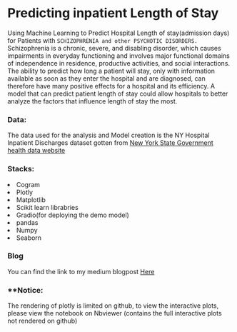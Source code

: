 # Predicting inpatient Length of Stay
<p1> Using Machine Learning to Predict Hospital Length of stay(admission days) for Patients with `SCHIZOPHRENIA and other PSYCHOTIC DISORDERS.`</p1>
<p2>Schizophrenia is a chronic, severe, and disabling disorder, which causes impairments in everyday functioning and involves major functional domains of independence in residence, productive activities, and social interactions.</p2>
<p3>The ability to predict how long a patient will stay, only with information available as soon as they enter the hospital and are diagnosed, can therefore have many positive effects for a hospital and its efficiency. A model that can predict patient length of stay could allow hospitals to better analyze the factors that influence length of stay the most.</p3>

### Data: 
The data used for the analysis and Model creation is the NY Hospital Inpatient Discharges dataset gotten from <a href="https://health.data.ny.gov/dataset/Hospital-Inpatient-Discharges-SPARCS-De-Identified/22g3-z7e7">New York State Government health data website</a>

### Stacks:
<li>Cogram</li><li>Plotly</li><li>Matplotlib</li><li>Scikit learn librabries</li><li>Gradio(for deploying the demo model)</li><li>pandas</li><li>Numpy</li><li>Seaborn</li>

### Blog
You can find the link to my medium blogpost <a href="https://medium.com/@christianajulor/predicting-hospital-length-of-stay-for-inpatients-diagnosed-with-schizophrenia-and-other-psychotic-bf02c50db0c">Here</a>

### **Notice:
The rendering of plotly is limited on github, to view the interactive plots, please view the notebook on Nbviewer (contains the full interactive plots not rendered on github)
